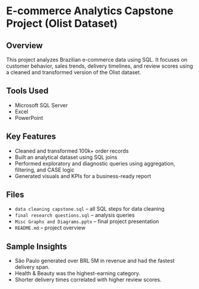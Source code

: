 # E-commerce Analytics Capstone Project (Olist Dataset)

## Overview
This project analyzes Brazilian e-commerce data using SQL. It focuses on customer behavior, sales trends, delivery timelines, and review scores using a cleaned and transformed version of the Olist dataset.

## Tools Used
- Microsoft SQL Server
- Excel
- PowerPoint

## Key Features
- Cleaned and transformed 100k+ order records
- Built an analytical dataset using SQL joins
- Performed exploratory and diagnostic queries using aggregation, filtering, and CASE logic
- Generated visuals and KPIs for a business-ready report

## Files
- `data cleaning capstone.sql` – all SQL steps for data cleaning
- `final research questions.sql` – analysis queries
- `Misc Graphs and Diagrams.pptx` – final project presentation
- `README.md` – project overview

## Sample Insights
- São Paulo generated over BRL 5M in revenue and had the fastest delivery span.
- Health & Beauty was the highest-earning category.
- Shorter delivery times correlated with higher review scores.
